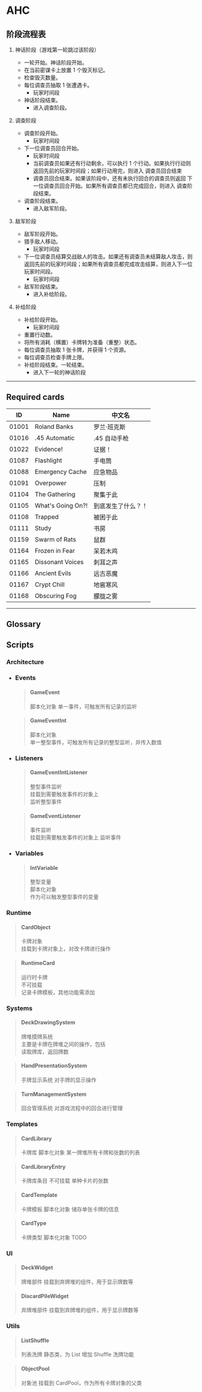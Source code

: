 # AHC

## 阶段流程表

1.  神话阶段（游戏第一轮跳过该阶段）

    - 一轮开始。神话阶段开始。
    - 在当前密谋卡上放置 1 个毁灭标记。
    - 检查毁灭数量。
    - 每位调查员抽取 1 张遭遇卡。
      - 玩家时间段
    - 神话阶段结束。
      - 进入调查阶段。

2.  调查阶段

    - 调查阶段开始。
      - 玩家时间段
    - 下一位调查员回合开始。
      - 玩家时间段
      - 当前调查员如果还有行动剩余，可以执行 1 个行动。如果执行行动则返回先前的玩家时间段；如果行动用完，则进入 调查员回合结束
      - 调查员回合结束。如果该阶段中，还有未执行回合的调查员则返回 下一位调查员回合开始。如果所有调查员都已完成回合，则进入 调查阶段结束。
    - 调查阶段结束。
      - 进入敌军阶段。

3.  敌军阶段

    - 敌军阶段开始。
    - 猎手敌人移动。
      - 玩家时间段
    - 下一位调查员结算交战敌人的攻击。如果还有调查员未结算敌人攻击，则返回先前的玩家时间段；如果所有调查员都完成攻击结算，则进入下一位玩家时间段。
      - 玩家时间段
    - 敌军阶段结束。
      - 进入补给阶段。

4.  补给阶段
    - 补给阶段开始。
      - 玩家时间段
    - 重置行动数。
    - 将所有消耗（横置）卡牌转为准备（重整）状态。
    - 每位调查员抽取 1 张卡牌，并获得 1 个资源。
    - 每位调查员检查手牌上限。
    - 补给阶段结束。一轮结束。
      - 进入下一轮的神话阶段

---

## Required cards

| ID    | Name              | 中文名             |
| ----- | ----------------- | ------------------ |
| 01001 | Roland Banks      | 罗兰·班克斯        |
| 01016 | .45 Automatic     | .45 自动手枪       |
| 01022 | Evidence!         | 证据！             |
| 01087 | Flashlight        | 手电筒             |
| 01088 | Emergency Cache   | 应急物品           |
| 01091 | Overpower         | 压制               |
| 01104 | The Gathering     | 聚集于此           |
| 01105 | What's Going On?! | 到底发生了什么？！ |
| 01108 | Trapped           | 被困于此           |
| 01111 | Study             | 书房               |
| 01159 | Swarm of Rats     | 鼠群               |
| 01164 | Frozen in Fear    | 呆若木鸡           |
| 01165 | Dissonant Voices  | 刺耳之声           |
| 01166 | Ancient Evils     | 远古恶魔           |
| 01167 | Crypt Chill       | 地窖寒风           |
| 01168 | Obscuring Fog     | 朦胧之雾           |

---

## Glossary

## Scripts

### Architecture

- ### Events

  > #### GameEvent
  >
  > 脚本化对象
  > 单一事件，可触发所有记录的监听

  > #### GameEventInt
  >
  > 脚本化对象  
  > 单一整型事件，可触发所有记录的整型监听，并传入数值

- ### Listeners

  > #### GameEventIntListener
  >
  > 整型事件监听  
  > 挂载到需要触发事件的对象上  
  > 监听整型事件

  > #### GameEventListener
  >
  > 事件监听  
  > 挂载到需要触发事件的对象上
  > 监听事件

- ### Variables

  > #### IntVariable
  >
  > 整型变量  
  > 脚本化对象  
  > 作为可以触发整型事件的变量

### Runtime

> #### CardObject
>
> 卡牌对象  
> 挂载到卡牌对象上，对改卡牌进行操作

> #### RuntimeCard
>
> 运行时卡牌  
> 不可挂载  
> 记录卡牌模板，其他功能需添加

### Systems

> #### DeckDrawingSystem
>
> 牌堆摸牌系统  
> 主要是卡牌在牌堆之间的操作，包括  
> 读取牌库，返回牌数

> #### HandPresentationSystem
>
> 手牌显示系统
> 对手牌的显示操作

> #### TurnManagementSystem
>
> 回合管理系统
> 对游戏流程中的回合进行管理

### Templates

> #### CardLibrary
>
> 卡牌库
> 脚本化对象
> 某一牌堆所有卡牌和张数的列表

> #### CardLibraryEntry
>
> 卡牌库条目
> 不可挂载
> 单种卡片的张数

> #### CardTemplate
>
> 卡牌模板
> 脚本化对象
> 储存单张卡牌的信息

> #### CardType
>
> 卡牌类型
> 脚本化对象
> TODO

### UI

> #### DeckWidget
>
> 牌堆部件
> 挂载到弃牌堆的组件，用于显示牌数等

> #### DiscardPileWidget
>
> 弃牌堆部件
> 挂载到弃牌堆的组件，用于显示牌数等

### Utils

> #### ListShuffle
>
> 列表洗牌
> 静态类，为 List 增加 Shuffle 洗牌功能

> #### ObjectPool
>
> 对象池
> 挂载到 CardPool，作为所有卡牌对象的父类
